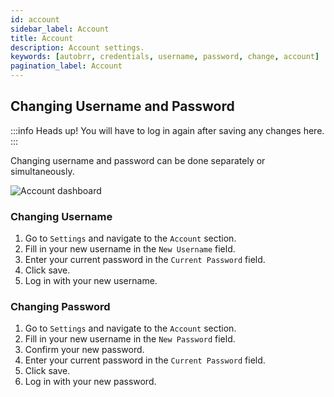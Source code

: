 ```yaml
---
id: account
sidebar_label: Account
title: Account
description: Account settings.
keywords: [autobrr, credentials, username, password, change, account]
pagination_label: Account
---
```


## Changing Username and Password

:::info Heads up!
You will have to log in again after saving any changes here.
:::

Changing username and password can be done separately or simultaneously.

![Account dashboard](/img/account-dashboard.png)

### Changing Username

1. Go to `Settings` and navigate to the `Account` section.
2. Fill in your new username in the `New Username` field.
3. Enter your current password in the `Current Password` field.
4. Click save.
5. Log in with your new username.

### Changing Password

1. Go to `Settings` and navigate to the `Account` section.
2. Fill in your new username in the `New Password` field.
3. Confirm your new password.
4. Enter your current password in the `Current Password` field.
5. Click save.
6. Log in with your new password.
